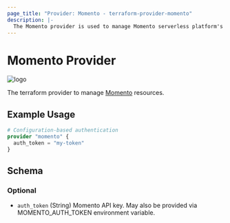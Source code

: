 ```yaml
---
page_title: "Provider: Momento - terraform-provider-momento"
description: |-
  The Momento provider is used to manage Momento serverless platform's resources.
---
```


# Momento Provider

![logo](https://docs.momentohq.com/img/momento-logo-white.svg)

The terraform provider to manage [Momento](https://www.gomomento.com/) resources.

## Example Usage

```terraform
# Configuration-based authentication
provider "momento" {
  auth_token = "my-token"
}
```

<!-- schema generated by tfplugindocs -->
## Schema

### Optional

- `auth_token` (String) Momento API key. May also be provided via MOMENTO_AUTH_TOKEN environment variable.


